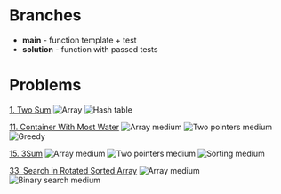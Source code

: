 # Branches
- **main** - function template + test
- **solution** - function with passed tests
# Problems
<!-- ![Array](https://img.shields.io/static/v1?label=&message=Array&color=2ea44f) -->
<!-- ![Array medium](https://img.shields.io/static/v1?label=&message=Array&color=EF6C00) -->
<!-- ![Two pointers medium](https://img.shields.io/static/v1?label=&message=Two+pointers&color=EF6C00) -->
<!-- ![Sorting medium](https://img.shields.io/static/v1?label=&message=Sorting&color=EF6C00) -->
<!-- ![Binary search medium](https://img.shields.io/static/v1?label=&message=Binary+search&color=EF6C00) -->
[1. Two Sum](https://leetcode.com/problems/two-sum/) 
![Array](https://img.shields.io/static/v1?label=&message=Array&color=2ea44f)
![Hash table](https://img.shields.io/static/v1?label=&message=Hash+table&color=2ea44f)

[11. Container With Most Water](https://leetcode.com/problems/container-with-most-water/)
![Array medium](https://img.shields.io/static/v1?label=&message=Array&color=EF6C00)
![Two pointers medium](https://img.shields.io/static/v1?label=&message=Two+pointers&color=EF6C00)
![Greedy](https://img.shields.io/static/v1?label=&message=Greedy&color=EF6C00)

[15. 3Sum](https://leetcode.com/problems/3sum/)
![Array medium](https://img.shields.io/static/v1?label=&message=Array&color=EF6C00)
![Two pointers medium](https://img.shields.io/static/v1?label=&message=Two+pointers&color=EF6C00)
![Sorting medium](https://img.shields.io/static/v1?label=&message=Sorting&color=EF6C00)

[33. Search in Rotated Sorted Array](https://leetcode.com/problems/search-in-rotated-sorted-array/)
![Array medium](https://img.shields.io/static/v1?label=&message=Array&color=EF6C00)
![Binary search medium](https://img.shields.io/static/v1?label=&message=Binary+search&color=EF6C00)


